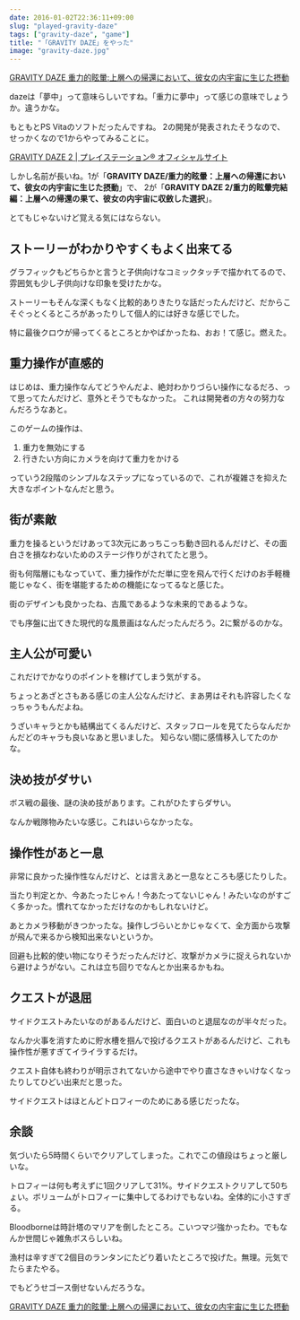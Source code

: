 ```yaml
---
date: 2016-01-02T22:36:11+09:00
slug: "played-gravity-daze"
tags: ["gravity-daze", "game"]
title: "「GRAVITY DAZE」をやった"
image: "gravity-daze.jpg"
---
```


<a rel="nofollow" href="http://www.amazon.co.jp/gp/product/B015DSR5SS/ref=as_li_qf_sp_asin_tl?ie=UTF8&camp=247&creative=1211&creativeASIN=B015DSR5SS&linkCode=as2&tag=unresolved-22">GRAVITY DAZE 重力的眩暈:上層への帰還において、彼女の内宇宙に生じた摂動</a><img src="http://ir-jp.amazon-adsystem.com/e/ir?t=unresolved-22&l=as2&o=9&a=B015DSR5SS" width="1" height="1" border="0" alt="" style="border:none !important; margin:0px !important;display: none;" />

dazeは「夢中」って意味らしいですね。「重力に夢中」って感じの意味でしょうか。違うかな。

もともとPS Vitaのソフトだったんですね。
2の開発が発表されたそうなので、せっかくなので1からやってみることに。

[GRAVITY DAZE 2 | プレイステーション® オフィシャルサイト](http://www.jp.playstation.com/scej/title/gravitydaze/2/)

しかし名前が長いね。1が「**GRAVITY DAZE/重力的眩暈：上層への帰還において、彼女の内宇宙に生じた摂動**」で、
2が「**GRAVITY DAZE 2/重力的眩暈完結編：上層への帰還の果て、彼女の内宇宙に収斂した選択**」。

とてもじゃないけど覚える気にはならない。

## ストーリーがわかりやすくもよく出来てる

グラフィックもどちらかと言うと子供向けなコミックタッチで描かれてるので、雰囲気も少し子供向けな印象を受けたかな。

ストーリーもそんな深くもなく比較的ありきたりな話だったんだけど、だからこそぐっとくるところがあったりして個人的には好きな感じでした。

特に最後クロウが帰ってくるところとかやばかったね、おお！て感じ。燃えた。

## 重力操作が直感的

はじめは、重力操作なんてどうやんだよ、絶対わかりづらい操作になるだろ、って思ってたんだけど、意外とそうでもなかった。
これは開発者の方々の努力なんだろうなあと。

このゲームの操作は、

1. 重力を無効にする
2. 行きたい方向にカメラを向けて重力をかける

っていう2段階のシンプルなステップになっているので、これが複雑さを抑えた大きなポイントなんだと思う。

## 街が素敵

重力を操るというだけあって3次元にあっちこっち動き回れるんだけど、その面白さを損なわないためのステージ作りがされてたと思う。

街も何階層にもなっていて、重力操作がただ単に空を飛んで行くだけのお手軽機能じゃなく、街を堪能するための機能になってるなと感じた。

街のデザインも良かったね、古風であるような未来的であるような。

でも序盤に出てきた現代的な風景画はなんだったんだろう。2に繋がるのかな。

## 主人公が可愛い

これだけでかなりのポイントを稼げてしまう気がする。

ちょっとあざとさもある感じの主人公なんだけど、まあ男はそれも許容したくなっちゃうもんだよね。

うざいキャラとかも結構出てくるんだけど、スタッフロールを見てたらなんだかんだどのキャラも良いなあと思いました。
知らない間に感情移入してたのかな。

## 決め技がダサい

ボス戦の最後、謎の決め技があります。これがひたすらダサい。

なんか戦隊物みたいな感じ。これはいらなかったな。

## 操作性があと一息

非常に良かった操作性なんだけど、とは言えあと一息なところも感じたりした。

当たり判定とか、今あたったじゃん！今あたってないじゃん！みたいなのがすごく多かった。慣れてなかっただけなのかもしれないけど。

あとカメラ移動がきつかったな。操作しづらいとかじゃなくて、全方面から攻撃が飛んで来るから検知出来ないというか。

回避も比較的使い物になりそうだったんだけど、攻撃がカメラに捉えられないから避けようがない。これは立ち回りでなんとか出来るかもね。

## クエストが退屈

サイドクエストみたいなのがあるんだけど、面白いのと退屈なのが半々だった。

なんか火事を消すために貯水槽を掴んで投げるクエストがあるんだけど、これも操作性が悪すぎてイライラするだけ。

クエスト自体も終わりが明示されてないから途中でやり直さなきゃいけなくなったりしてひどい出来だと思った。

サイドクエストはほとんどトロフィーのためにある感じだったな。

## 余談

気づいたら5時間くらいでクリアしてしまった。これでこの値段はちょっと厳しいな。

トロフィーは何も考えずに1回クリアして31%。サイドクエストクリアして50ちょい。ボリュームがトロフィーに集中してるわけでもないね。全体的に小さすぎる。

Bloodborneは時計塔のマリアを倒したところ。こいつマジ強かったわ。でもなんか世間じゃ雑魚ボスらしいね。

漁村は辛すぎて2個目のランタンにたどり着いたところで投げた。無理。元気でたらまたやる。

でもどうせゴース倒せないんだろうな。

<a rel="nofollow" href="http://www.amazon.co.jp/gp/product/B015DSR5SS/ref=as_li_qf_sp_asin_tl?ie=UTF8&camp=247&creative=1211&creativeASIN=B015DSR5SS&linkCode=as2&tag=unresolved-22">GRAVITY DAZE 重力的眩暈:上層への帰還において、彼女の内宇宙に生じた摂動</a><img src="http://ir-jp.amazon-adsystem.com/e/ir?t=unresolved-22&l=as2&o=9&a=B015DSR5SS" width="1" height="1" border="0" alt="" style="border:none !important; margin:0px !important;display: none;" />

